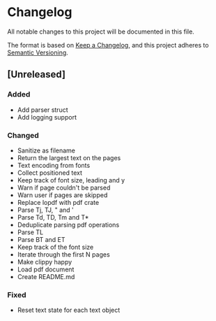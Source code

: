 # Changelog
All notable changes to this project will be documented in this file.

The format is based on [Keep a Changelog](https://keepachangelog.com/en/1.0.0/),
and this project adheres to [Semantic Versioning](https://semver.org/spec/v2.0.0.html).

## [Unreleased]

### Added

- Add parser struct
- Add logging support

### Changed

- Sanitize as filename
- Return the largest text on the pages
- Text encoding from fonts
- Collect positioned text
- Keep track of font size, leading and y
- Warn if page couldn't be parsed
- Warn user if pages are skipped
- Replace lopdf with pdf crate
- Parse Tj, TJ, " and '
- Parse Td, TD, Tm and T*
- Deduplicate parsing pdf operations
- Parse TL
- Parse BT and ET
- Keep track of the font size
- Iterate through the first N pages
- Make clippy happy
- Load pdf document
- Create README.md

### Fixed

- Reset text state for each text object
